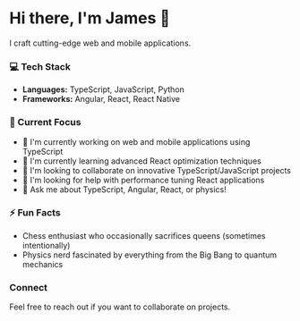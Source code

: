 # Hi there, I'm James 👋

I craft cutting-edge web and mobile applications.

### 💻 Tech Stack

- **Languages:** TypeScript, JavaScript, Python
- **Frameworks:** Angular, React, React Native

### 🔭 Current Focus

- 🔭 I'm currently working on web and mobile applications using TypeScript
- 🌱 I'm currently learning advanced React optimization techniques
- 👯 I'm looking to collaborate on innovative TypeScript/JavaScript projects
- 🤔 I'm looking for help with performance tuning React applications
- 💬 Ask me about TypeScript, Angular, React, or physics!

### ⚡ Fun Facts

- Chess enthusiast who occasionally sacrifices queens (sometimes intentionally)
- Physics nerd fascinated by everything from the Big Bang to quantum mechanics

### Connect

Feel free to reach out if you want to collaborate on projects.
